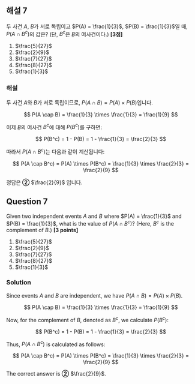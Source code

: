 ## 해설 7
두 사건 $A$, $B$가 서로 독립이고 $P(A) = \frac{1}{3}$, $P(B) = \frac{1}{3}$일 때, $P(A \cap B^c)$의 값은? (단, $B^c$은 $B$의 여사건이다.) **[3점]**

1. $\frac{5}{27}$
2. $\frac{2}{9}$
3. $\frac{7}{27}$
4. $\frac{8}{27}$
5. $\frac{1}{3}$

### 해설

두 사건 $A$와 $B$가 서로 독립이므로, $P(A \cap B) = P(A) \times P(B)$입니다.

$$
P(A \cap B) = \frac{1}{3} \times \frac{1}{3} = \frac{1}{9}
$$

이제 $B$의 여사건 $B^c$에 대해 $P(B^c)$를 구하면:

$$
P(B^c) = 1 - P(B) = 1 - \frac{1}{3} = \frac{2}{3}
$$

따라서 $P(A \cap B^c)$는 다음과 같이 계산됩니다:

$$
P(A \cap B^c) = P(A) \times P(B^c) = \frac{1}{3} \times \frac{2}{3} = \frac{2}{9}
$$

정답은 **②** $\frac{2}{9}$ 입니다.

## Question 7
Given two independent events $A$ and $B$ where $P(A) = \frac{1}{3}$ and $P(B) = \frac{1}{3}$, what is the value of $P(A \cap B^c)$? (Here, $B^c$ is the complement of $B$.) **[3 points]**

1. $\frac{5}{27}$
2. $\frac{2}{9}$
3. $\frac{7}{27}$
4. $\frac{8}{27}$
5. $\frac{1}{3}$

### Solution

Since events $A$ and $B$ are independent, we have $P(A \cap B) = P(A) \times P(B)$.

$$
P(A \cap B) = \frac{1}{3} \times \frac{1}{3} = \frac{1}{9}
$$

Now, for the complement of $B$, denoted as $B^c$, we calculate $P(B^c)$:

$$
P(B^c) = 1 - P(B) = 1 - \frac{1}{3} = \frac{2}{3}
$$

Thus, $P(A \cap B^c)$ is calculated as follows:

$$
P(A \cap B^c) = P(A) \times P(B^c) = \frac{1}{3} \times \frac{2}{3} = \frac{2}{9}
$$

The correct answer is **②** $\frac{2}{9}$.
